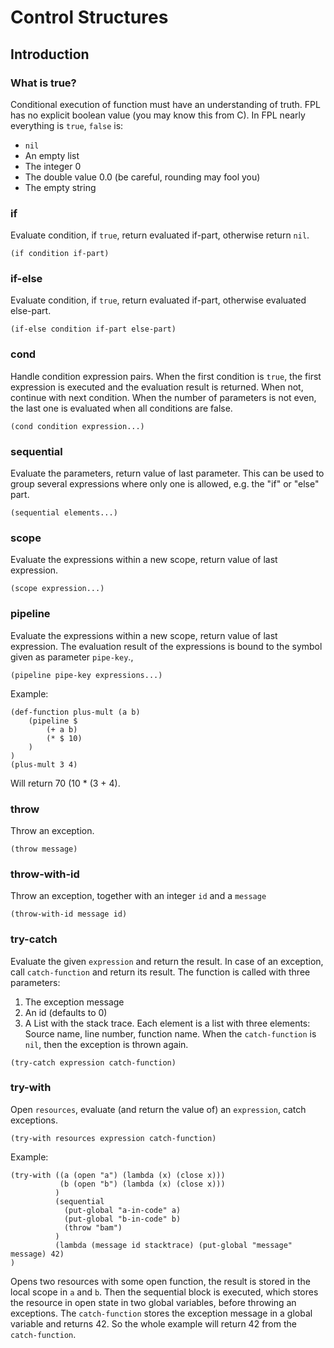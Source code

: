 # Control Structures

## Introduction

### What is true?

Conditional execution of function must have an understanding of truth. FPL has no explicit boolean
value (you may know this from C). In FPL nearly everything is `true`, `false` is:
* `nil`
* An empty list
* The integer 0
* The double value 0.0 (be careful, rounding may fool you)
* The empty string


### if
Evaluate condition, if `true`, return evaluated if-part, otherwise return `nil`.
```
(if condition if-part)
```

### if-else
Evaluate condition, if `true`, return evaluated if-part, otherwise evaluated else-part.
```
(if-else condition if-part else-part)
```

### cond
Handle condition expression pairs. When the first condition is `true`, the first expression is executed and
the evaluation result is returned. When not, continue with next condition.
When the number of parameters is not even, the last one is evaluated when all conditions are false.
```
(cond condition expression...)
```

### sequential
Evaluate the parameters, return value of last parameter.
This can be used to group several expressions where only one is allowed, e.g. the "if" or "else" part.
```
(sequential elements...)
```

### scope
Evaluate the expressions within a new scope, return value of last expression.
```
(scope expression...)
```

### pipeline
Evaluate the expressions within a new scope, return value of last expression.
The evaluation result of the expressions is bound to the symbol given as parameter `pipe-key`.,
```
(pipeline pipe-key expressions...)
```

Example:
```
(def-function plus-mult (a b)
	(pipeline $
		(+ a b)
		(* $ 10)
	)
)
(plus-mult 3 4)
```

Will return 70 (10 * (3 + 4).

### throw
Throw an exception.
```
(throw message)
```

### throw-with-id
Throw an exception, together with an integer `id` and a `message`
```
(throw-with-id message id)
```

### try-catch
Evaluate the given `expression` and return the result.
In case of an exception, call `catch-function` and return its result. The function is called
with three parameters:
1. The exception message
2. An id (defaults to 0)
3. A List with the stack trace. Each element is a list with three elements: Source name, line number, function name.
When the `catch-function` is `nil`, then the exception is thrown again.
```
(try-catch expression catch-function)
```

### try-with
Open `resources`, evaluate (and return the value of) an `expression`, catch exceptions.  
```
(try-with resources expression catch-function)
```
Example:
```
(try-with ((a (open "a") (lambda (x) (close x))) 
           (b (open "b") (lambda (x) (close x))) 
          )
          (sequential 
            (put-global "a-in-code" a)
            (put-global "b-in-code" b)
            (throw "bam")
          )
          (lambda (message id stacktrace) (put-global "message" message) 42)
) 
```
Opens two resources with some open function, the result is stored in the local scope in `a` and `b`. Then the sequential block is executed, which stores the
resource in open state in two global variables, before throwing an exceptions. The `catch-function` stores the exception message in a global variable and
returns 42. So the whole example will return 42 from the `catch-function`.

